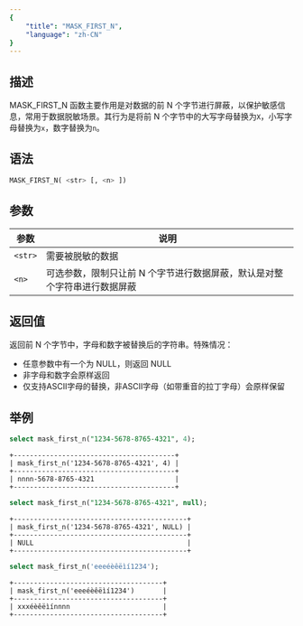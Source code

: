 ```yaml
---
{
    "title": "MASK_FIRST_N",
    "language": "zh-CN"
}
---
```


## 描述

MASK_FIRST_N 函数主要作用是对数据的前 N 个字节进行屏蔽，以保护敏感信息，常用于数据脱敏场景。其行为是将前 N 个字节中的大写字母替换为`X`，小写字母替换为`x`，数字替换为`n`。

## 语法

```sql
MASK_FIRST_N( <str> [, <n> ])
```

## 参数

| 参数     | 说明                                     |
|--------|----------------------------------------|
| `<str>` | 需要被脱敏的数据                               |
| `<n>`  | 可选参数，限制只让前 N 个字节进行数据屏蔽，默认是对整个字符串进行数据屏蔽 |

## 返回值

返回前 N 个字节中，字母和数字被替换后的字符串。特殊情况：

- 任意参数中有一个为 NULL，则返回 NULL
- 非字母和数字会原样返回
- 仅支持ASCII字母的替换，非ASCII字母（如带重音的拉丁字母）会原样保留

## 举例

```sql
select mask_first_n("1234-5678-8765-4321", 4);
```

```text
+----------------------------------------+
| mask_first_n('1234-5678-8765-4321', 4) |
+----------------------------------------+
| nnnn-5678-8765-4321                    |
+----------------------------------------+
```

```sql
select mask_first_n("1234-5678-8765-4321", null);
```

```text
+-------------------------------------------+
| mask_first_n('1234-5678-8765-4321', NULL) |
+-------------------------------------------+
| NULL                                      |
+-------------------------------------------+
```

```sql
select mask_first_n('eeeéèêëìí1234');
```

```text
+-------------------------------------+
| mask_first_n('eeeéèêëìí1234')       |
+-------------------------------------+
| xxxéèêëìínnnn                       |
+-------------------------------------+
```
